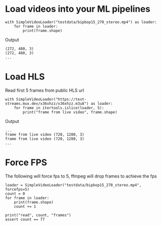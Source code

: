 # Load videos into your ML pipelines

```
with SimpleVideoLoader("testdata/bipbop15_270_stereo.mp4") as loader:
    for frame in loader:
        print(frame.shape)
```

Output
```
(272, 480, 3)
(272, 480, 3)
...
```

# Load HLS

Read first 5 frames from public HLS url

```
with SimpleVideoLoader("https://test-streams.mux.dev/x36xhzz/x36xhzz.m3u8") as loader:
    for frame in itertools.islice(loader, 5):
        print("frame from live video", frame.shape)
```

Output
```
...
frame from live video (720, 1280, 3)
frame from live video (720, 1280, 3)
...
```

# Force FPS

The following will force fps to 5, ffmpeg will drop frames to achieve the fps   
```
loader = SimpleVideoLoader("testdata/bipbop15_270_stereo.mp4", forcefps=5)
count = 0
for frame in loader:
    print(frame.shape)
    count += 1

print("read", count, "frames")
assert count == 77

```
